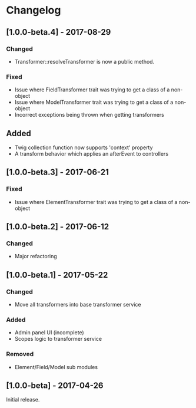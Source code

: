 Changelog
=========
## [1.0.0-beta.4] - 2017-08-29
### Changed
- Transformer::resolveTransformer is now a public method.

### Fixed
- Issue where FieldTransformer trait was trying to get a class of a non-object
- Issue where ModelTransformer trait was trying to get a class of a non-object
- Incorrect exceptions being thrown when getting transformers

## Added
- Twig collection function now supports 'context' property
- A transform behavior which applies an afterEvent to controllers

## [1.0.0-beta.3] - 2017-06-21
### Fixed
- Issue where ElementTransformer trait was trying to get a class of a non-object

## [1.0.0-beta.2] - 2017-06-12
### Changed
- Major refactoring

## [1.0.0-beta.1] - 2017-05-22
### Changed
- Move all transformers into base transformer service

### Added
- Admin panel UI (incomplete)
- Scopes logic to transformer service

### Removed
- Element/Field/Model sub modules

## [1.0.0-beta] - 2017-04-26
Initial release.
